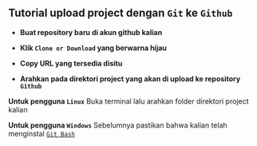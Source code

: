 ## Tutorial upload project dengan `Git` ke `Github`

* **Buat repository baru di akun github kalian**

* **Klik `Clone or Download` yang berwarna hijau**

* **Copy URL yang tersedia disitu**

* **Arahkan pada direktori project yang akan di upload ke repository `Github`**

**Untuk pengguna `Linux`**
Buka terminal lalu arahkan folder direktori project kalian

**Untuk pengguna `Windows`**
Sebelumnya pastikan bahwa kalian telah menginstal [`Git Bash`](https://git-scm.com/downloads)
